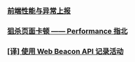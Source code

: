 ### [前端性能与异常上报](https://juejin.im/post/5b5dcfb46fb9a04f8f37afbb)
### [狙杀页面卡顿 —— Performance 指北](https://juejin.im/post/5b65105f5188251b134e9778)
### [[译] 使用 Web Beacon API 记录活动](https://juejin.im/post/5b694b5de51d4519700fa56a)
